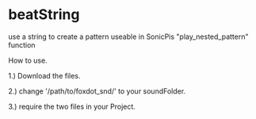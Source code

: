# beatString
use a string to create a pattern useable in SonicPis "play_nested_pattern" function

How to use.

1.) Download the files.

2.) change '/path/to/foxdot_snd/' to your soundFolder.

3.) require the two files in your Project.
